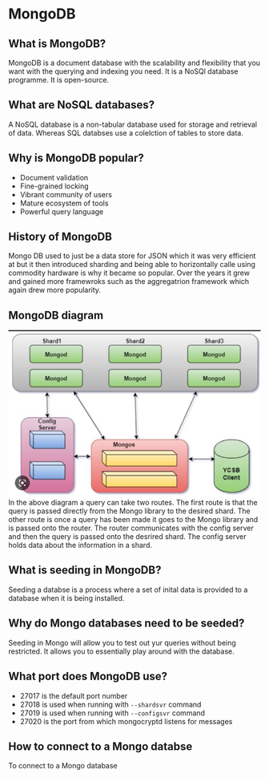 # MongoDB

## What is MongoDB?
MongoDB is a document database with the scalability and flexibility that you want with the querying and indexing you need. It is a NoSQl database programme. It is open-source.

## What are NoSQL databases?
A NoSQL database is a non-tabular database used for storage and retrieval of data. Whereas SQL databses use a colelction of tables to store data.

## Why is MongoDB popular?
* Document validation
* Fine-grained locking
* Vibrant community of users
* Mature ecosystem of tools
* Powerful query language

## History of MongoDB
Mongo DB used to just be a data store for JSON which it was very efficient at but it then introduced sharding and being able to horizontally calle using commodity hardware is why it became so popular. Over the years it grew and gained more framewroks such as the aggregatrion framework which again drew more popularity.

## MongoDB diagram
![Alt text](Mongodb%20diagram.png)
In the above diagram a query can take two routes. The first route is that the query is passed directly from the Mongo library to the desired shard. The other route is once a query has been made it goes to the Mongo library and is passed onto the router. The router communicates with the config server and then the query is passed onto the desrired shard. The config server holds data about the information in a shard.

## What is seeding in MongoDB?
Seeding a databse is a process where a set of inital data is provided to a database when it is being installed.

## Why do Mongo databases need to be seeded?
Seeding in Mongo will allow you to test out yur queries without being restricted. It allows you to essentially play around with the database.

## What port does MongoDB use?
* 27017 is the default port number
* 27018 is used when running with ```--shardsvr``` command
* 27019 is used when running with ```--configsvr``` command
* 27020 is the port from which mongocryptd listens for messages

## How to connect to a Mongo databse
To connect to a Mongo database 